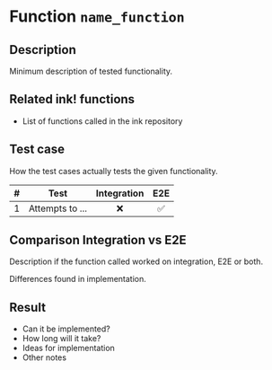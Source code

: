 # Function `name_function`

## Description

Minimum description of tested functionality.

## Related ink! functions

- List of functions called in the ink repository

## Test case

How the test cases actually tests the given functionality.

| \#  | Test            | Integration | E2E |
| --- | --------------- | :---------: | :-: |
| 1   | Attempts to ... |     ❌      | ✅  |

## Comparison Integration vs E2E

Description if the function called worked on integration, E2E or both.

Differences found in implementation.

## Result

- Can it be implemented?
- How long will it take?
- Ideas for implementation
- Other notes
